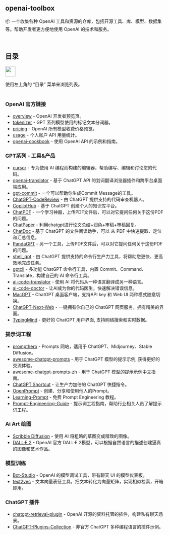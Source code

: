 
## openai-toolbox

📦️ 一个收集各种 OpenAI 工具和资源的仓库，包括开源工具、库、模型、数据集等。帮助开发者更方便地使用 OpenAI 的技术和服务。

<br>

## 目录

<img src="https://user-images.githubusercontent.com/11247099/112722104-819b8a80-8f42-11eb-82f5-dfc2dd5d8a77.png" height="32" />

使用左上角的 “目录” 菜单来浏览列表。
<br><br>


### OpenAI 官方链接

- [overview](https://platform.openai.com/overview) - OpenAI 开发者预览页。
- [tokenizer](https://platform.openai.com/tokenizer) - GPT 系列模型使用的标记文本分词器。
- [pricing](https://openai.com/pricing) - OpenAI 所有模型收费价格预览。
- [usage](https://platform.openai.com/account/usage) - 个人账户 API 用量统计。
- [openai-cookbook](https://github.com/openai/openai-cookbook) - 使用 OpenAI API 的示例和指南。

### GPT系列 - 工具&产品

- [cursor](https://www.cursor.so/) - 专为使用 AI 编程而构建的编辑器，帮助编写、编辑和讨论您的代码。
- [openai-translator](https://github.com/yetone/openai-translator) - 基于 ChatGPT API 的划词翻译浏览器插件和跨平台桌面端应用。
- [gpt-commit](https://github.com/zurawiki/gptcommit) - 一个可以帮助你生成Commit Message的工具。
- [ChatGPT-CodeReview](https://github.com/anc95/ChatGPT-CodeReview) - 由 ChatGPT 提供支持的代码审查机器人。
- [CopilotHub](https://app.copilothub.co/) - 基于 ChatGPT 创建个人的知识库平台。
- [ChatPDF](https://www.chatpdf.com/) - 一个学习神器，上传PDF文件后，可以对它提问任何关于这份PDF的问题。
- [ChatPaper](https://github.com/kaixindelele/ChatPaper) - 利用chatgpt进行论文总结+润色+审稿+审稿回复。
- [ChatDoc](https://chatdoc.com/) - 基于 ChatGPT 的文件阅读助手，可以 从 PDF 中快速提取、定位和汇总信息。
- [PandaGPT](https://www.pandagpt.io/) - 另一个工具，上传PDF文件后，可以对它提问任何关于这份PDF的问题。
- [shell_gpt](https://github.com/TheR1D/shell_gpt) - 由 ChatGPT 提供支持的命令行生产力工具，将帮助您更快、更高效地完成任务。
- [gptcli](https://www.gptcli.com/) - 多功能 ChatGPT 命令行工具，内置 Commit、Command、Translate，构建自己的 AI 命令行工具。
- [ai-code-translator](https://github.com/feseeker/ai-code-translator) - 使用 AI 将代码从一种语言翻译成另一种语言。
- [ai-code-doctor](https://github.com/CharleeWa/ai-code-doctor) - 让AI成为你的代码医生，快速解决错误信息。
- [MacGPT](https://www.macgpt.com/) - ChatGPT 桌面客户端，支持API key 和 Web UI 两种模式随意切换。
- [ChatGPT-Next-Web](https://github.com/Yidadaa/ChatGPT-Next-Web) - 一键拥有你自己的 ChatGPT 网页服务，拥有精美的界面。
- [TypingMind](https://www.typingmind.com/) - 更好的 ChatGPT 用户界面, 支持网络搜索和实时数据。

### 提示词工程

- [prompthero](https://prompthero.com/) - Prompts 网站，适用于 ChatGPT、Midjourney、Stable Diffusion。
- [awesome-chatgpt-prompts](https://prompts.chat/) - 用于 ChatGPT 模型的提示示例, 获得更好的交流体验。
- [awesome-chatgpt-prompts-zh](https://chatguide.plexpt.com/) - 用于 ChatGPT 模型的提示示例中文指南。
- [ChatGPT Shortcut](https://newzone.top/chatgpt/) - 让生产力加倍的 ChatGPT 快捷指令。
- [OpenPrompt](https://openprompt.co/) - 创建、分享和使用他人的Prompt。
- [Learning-Prompt](https://learningprompt.wiki/) - 免费 Prompt Engineering 教程。
- [Prompt-Engineering-Guide](https://github.com/dair-ai/Prompt-Engineering-Guide) - 提示词工程指南，帮助行业相关人员了解提示词工程。

### Ai Art 绘图
- [Scribble Diffusion](https://scribblediffusion.com/) - 使用 AI 将粗略的草图变成精致的图像。
- [DALL·E 2](https://labs.openai.com/) - OpenAI 官方 DALL·E 2模型，可以根据自然语言的描述创建逼真的图像和艺术作品。


### 模型训练
- [Bot-Studio](https://github.com/Privoce/Bot-Studio) - OpenAI 的模型调试工具，带有聊天 UI 的模型仪表板。
- [text2vec](https://github.com/shibing624/text2vec) - 文本向量表征工具，把文本转化为向量矩阵，实现相似检索，开箱即用。


### ChatGPT 插件
- [chatgpt-retrieval-plugin](https://github.com/openai/chatgpt-retrieval-plugin) - OpenAI 开源的资料托管的插件，构建私有聊天场景。
- [ChatGPT-Plugins-Collection](https://github.com/logankilpatrick/ChatGPT-Plugins-Collection) - 非官方 ChatGPT 多种编程语言的插件示例。
